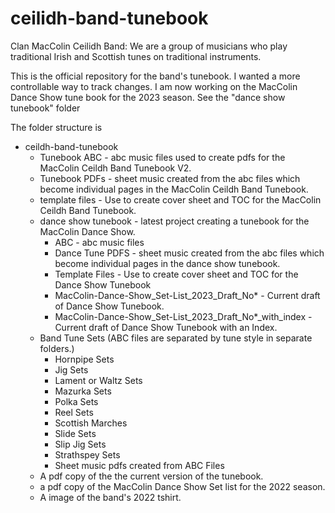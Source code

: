 # ceilidh-band-tunebook
Clan MacColin Ceilidh Band: We are a group of musicians who play traditional Irish and Scottish tunes on traditional instruments.

This is the official repository for the band's tunebook. I wanted a more controllable way to track changes. I am now
working on the MacColin Dance Show tune book for the 2023 season. See the "dance show tunebook" folder

The folder structure is
* ceildh-band-tunebook
  * Tunebook ABC - abc music files used to create pdfs for the MacColin Ceildh Band Tunebook V2.
  * Tunebook PDFs - sheet music created from the abc files which become individual pages in the MacColin Ceildh Band  Tunebook.
  * template files - Use to create cover sheet and TOC for the MacColin Ceildh Band Tunebook.
  * dance show tunebook - latest project creating a tunebook for the MacColin Dance Show.
    - ABC - abc music files
    - Dance Tune PDFS - sheet music created from the abc files which become individual pages in the dance show tunebook.
    - Template Files - Use to create cover sheet and TOC for the Dance Show Tunebook
    - MacColin-Dance-Show_Set-List_2023_Draft_No* - Current draft of Dance Show Tunebook.
    - MacColin-Dance-Show_Set-List_2023_Draft_No*_with_index - Current draft of Dance Show Tunebook with an Index.
  * Band Tune Sets (ABC files are separated by tune style in separate folders.)
    - Hornpipe Sets
    - Jig Sets
    - Lament or Waltz Sets
    - Mazurka Sets 
    - Polka Sets
    - Reel Sets
    - Scottish Marches
    - Slide Sets
    - Slip Jig Sets
    - Strathspey Sets
    - Sheet music pdfs created from ABC Files
  * A pdf copy of the the current version of the tunebook.
  * a pdf copy of the MacColin Dance Show Set list for the 2022 season.
  * A image of the band's 2022 tshirt.

